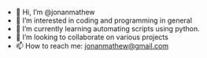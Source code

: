 - 👋 Hi, I’m @jonanmathew
- 👀 I’m interested in coding and programming in general
- 🌱 I’m currently learning automating scripts using python.
- 💞️ I’m looking to collaborate on various projects
- 📫 How to reach me: jonanmathew@gmail.com

<!---
jonanmathew/jonanmathew is a ✨ special ✨ repository because its `README.md` (this file) appears on your GitHub profile.
You can click the Preview link to take a look at your changes.
--->
